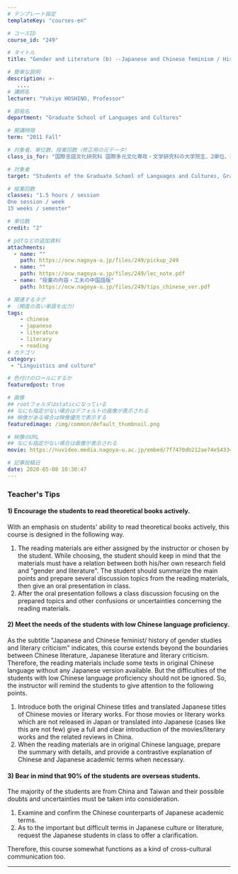 ```yaml
---
# テンプレート指定
templateKey: "courses-en"

# コースID
course_id: "249"

# タイトル
title: "Gender and Literature (b) --Japanese and Chinese feminism / History of gender studies and literary criticism"

# 簡単な説明
description: >-
   ....
# 講師名
lecturer: "Yukiyo HOSHINO, Professor"

# 部局名
department: "Graduate School of Languages and Cultures"

# 開講時限
term: "2011	Fall"

# 対象者、単位数、授業回数（修正用の元データ）
class_is_for: "国際言語文化研究科 国際多元文化専攻・文学研究科の大学院生、2単位、週1回全15回"

# 対象者
target: "Students of the Graduate School of Languages and Cultures, Graduate School of Letters"

# 授業回数
classes: "1.5 hours / session
One session / week
15 weeks / semester"

# 単位数
credit: "2"

# pdfなどの追加資料
attachments:
  - name: "" 
    path: https://ocw.nagoya-u.jp/files/249/pickup_249
  - name: "" 
    path: https://ocw.nagoya-u.jp/files/249/lec_note.pdf
  - name: "授業の内容・工夫の中国語版" 
    path: https://ocw.nagoya-u.jp/files/249/tips_chinese_ver.pdf

# 関連するタグ
# （頻度の高い単語を出力）
tags:
    - chinese
    - japanese
    - literature
    - literary
    - reading
# カテゴリ
category:
 - "Linguistics and culture"

# 色付けのロールにするか
featuredpost: true

# 画像
## rootフォルダはstaticになっている
## なにも指定がない場合はデフォルトの画像が表示される
## 映像がある場合は映像優先で表示する
featuredimage: /img/common/default_thumbnail.png

# 映像のURL
## なにも指定がない場合は画像が表示される
movie: https://nuvideo.media.nagoya-u.ac.jp/embed/7f7470db212ae74e5433467dba307e97b9378eb0

# 記事投稿日
date: 2020-05-08 10:30:47
---
```


### Teacher's Tips

#### 1) Encourage the students to read theoretical books actively.

With an emphasis on students' ability to read theoretical books actively, this course is designed in the following way.

1. The reading materials are either assigned by the instructor or chosen by the student. While choosing, the student should keep in mind that the materials must have a relation between both his/her own research field and "gender and literature". The student should summarize the main points and prepare several discussion topics from the reading materials, then give an oral presentation in class.
2. After the oral presentation follows a class discussion focusing on the prepared topics and other confusions or uncertainties concerning the reading materials. </ol>

#### 2) Meet the needs of the students with low Chinese language proficiency.

As the subtitle "Japanese and Chinese feminist/ history of gender studies and literary criticism" indicates, this course extends beyond the boundaries between Chinese literature, Japanese literature and literary criticism. Therefore, the reading materials include some texts in original Chinese language without any Japanese version available. But the difficulties of the students with low Chinese language proficiency should not be ignored. So, the instructor will remind the students to give attention to the following points.

1. Introduce both the original Chinese titles and translated Japanese titles of Chinese movies or literary works. For those movies or literary works which are not released in Japan or translated into Japanese (cases like this are not few) give a full and clear introduction of the movies/literary works and the related reviews in China.
2. When the reading materials are in original Chinese language, prepare the summary with details, and provide a contrastive explanation of Chinese and Japanese academic terms when necessary.

#### 3) Bear in mind that 90% of the students are overseas students.

The majority of the students are from China and Taiwan and their possible doubts and uncertainties must be taken into consideration.

1. Examine and confirm the Chinese counterparts of Japanese academic terms.
2. As to the important but difficult terms in Japanese culture or literature, request the Japanese students in class to offer a clarification.

Therefore, this course somewhat functions as a kind of cross-cultural communication too.

---
